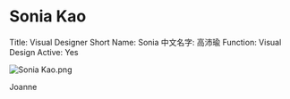 # Sonia Kao

Title: Visual Designer
Short Name: Sonia
中文名字: 高沛瑜
Function: Visual Design
Active: Yes

![Sonia Kao.png](Sonia%20Kao%20dd84310d7cb841d3baa0f9f2f155e8c2/Sonia_Kao.png)

Joanne